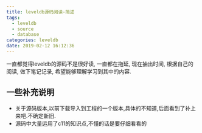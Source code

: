 ```yaml
---
title: leveldb源码阅读-简述
tags:
  - leveldb
  - source
  - database
categories: leveldb
date: 2019-02-12 16:12:36
---
```


一直都觉得leveldb的源码不是很好读,
一直都在拖延,
现在抽出时间,
根据自己的阅读,
做下笔记记录,
希望能够理解学习到其中的内容.

## 一些补充说明
- 关于源码版本,以前下载导入到工程的一个版本,具体的不知道,后面看到了补上来吧.不确定新旧.
- 源码中大量运用了c11的知识点,不懂的话是要仔细看看的
